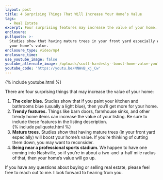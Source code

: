 ```yaml
---
layout: post
title: 4 Surprising Things That Will Increase Your Home’s Value
tags:
  - Real Estate
excerpt: Four surprising features may increase the value of your home. Take a look.
enclosure:
pullquote: >-
  Studies show that having mature trees in your front yard especially will boost
  your home’s value.
enclosure_type: video/mp4
enclosure_time:
use_youtube_image: false
youtube_alternate_image: /uploads/scott-hardesty--boost-home-value-youtube-2.jpg
youtube_code: 'https://youtu.be/NNWvB_xj_Cw'
---
```


{% include youtube.html %}

There are four surprising things that may increase the value of your home:

1. **The color blue.** Studies show that if you paint your kitchen and bathrooms blue (usually a light blue), then you’ll get more for your home.
2. **Trendy features.** Things like barn doors, farmhouse sinks, and other trendy home items can increase the value of your listing. Be sure to include these features in the listing description.<br>{% include pullquote.html %}
3. **Mature trees.** Studies show that having mature trees (in your front yard especially) will boost your home’s value. If you’re thinking of cutting them down, you may want to reconsider.
4. **Being near a professional sports stadium.** We happen to have one coming into Nashville, so if you’re in about a two-and-a-half mile radius of that, then your home’s value will go up.

If you have any questions about buying or selling real estate, please feel free to reach out to me. I look forward to hearing from you.